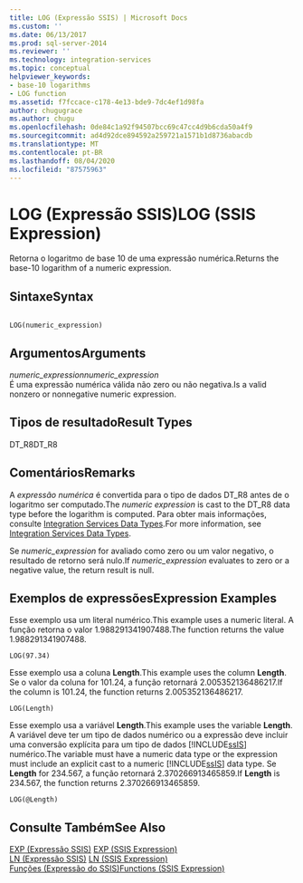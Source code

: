 ```yaml
---
title: LOG (Expressão SSIS) | Microsoft Docs
ms.custom: ''
ms.date: 06/13/2017
ms.prod: sql-server-2014
ms.reviewer: ''
ms.technology: integration-services
ms.topic: conceptual
helpviewer_keywords:
- base-10 logarithms
- LOG function
ms.assetid: f7fccace-c178-4e13-bde9-7dc4ef1d98fa
author: chugugrace
ms.author: chugu
ms.openlocfilehash: 0de84c1a92f94507bcc69c47cc4d9b6cda50a4f9
ms.sourcegitcommit: ad4d92dce894592a259721a1571b1d8736abacdb
ms.translationtype: MT
ms.contentlocale: pt-BR
ms.lasthandoff: 08/04/2020
ms.locfileid: "87575963"
---
```

# <a name="log-ssis-expression"></a><span data-ttu-id="04bf6-102">LOG (Expressão SSIS)</span><span class="sxs-lookup"><span data-stu-id="04bf6-102">LOG (SSIS Expression)</span></span>
  <span data-ttu-id="04bf6-103">Retorna o logaritmo de base 10 de uma expressão numérica.</span><span class="sxs-lookup"><span data-stu-id="04bf6-103">Returns the base-10 logarithm of a numeric expression.</span></span>  
  
## <a name="syntax"></a><span data-ttu-id="04bf6-104">Sintaxe</span><span class="sxs-lookup"><span data-stu-id="04bf6-104">Syntax</span></span>  
  
```  
  
LOG(numeric_expression)  
```  
  
## <a name="arguments"></a><span data-ttu-id="04bf6-105">Argumentos</span><span class="sxs-lookup"><span data-stu-id="04bf6-105">Arguments</span></span>  
 <span data-ttu-id="04bf6-106">*numeric_expression*</span><span class="sxs-lookup"><span data-stu-id="04bf6-106">*numeric_expression*</span></span>  
 <span data-ttu-id="04bf6-107">É uma expressão numérica válida não zero ou não negativa.</span><span class="sxs-lookup"><span data-stu-id="04bf6-107">Is a valid nonzero or nonnegative numeric expression.</span></span>  
  
## <a name="result-types"></a><span data-ttu-id="04bf6-108">Tipos de resultado</span><span class="sxs-lookup"><span data-stu-id="04bf6-108">Result Types</span></span>  
 <span data-ttu-id="04bf6-109">DT_R8</span><span class="sxs-lookup"><span data-stu-id="04bf6-109">DT_R8</span></span>  
  
## <a name="remarks"></a><span data-ttu-id="04bf6-110">Comentários</span><span class="sxs-lookup"><span data-stu-id="04bf6-110">Remarks</span></span>  
 <span data-ttu-id="04bf6-111">A *expressão numérica* é convertida para o tipo de dados DT_R8 antes de o logaritmo ser computado.</span><span class="sxs-lookup"><span data-stu-id="04bf6-111">The *numeric expression* is cast to the DT_R8 data type before the logarithm is computed.</span></span> <span data-ttu-id="04bf6-112">Para obter mais informações, consulte [Integration Services Data Types](../data-flow/integration-services-data-types.md).</span><span class="sxs-lookup"><span data-stu-id="04bf6-112">For more information, see [Integration Services Data Types](../data-flow/integration-services-data-types.md).</span></span>  
  
 <span data-ttu-id="04bf6-113">Se *numeric_expression* for avaliado como zero ou um valor negativo, o resultado de retorno será nulo.</span><span class="sxs-lookup"><span data-stu-id="04bf6-113">If *numeric_expression* evaluates to zero or a negative value, the return result is null.</span></span>  
  
## <a name="expression-examples"></a><span data-ttu-id="04bf6-114">Exemplos de expressões</span><span class="sxs-lookup"><span data-stu-id="04bf6-114">Expression Examples</span></span>  
 <span data-ttu-id="04bf6-115">Esse exemplo usa um literal numérico.</span><span class="sxs-lookup"><span data-stu-id="04bf6-115">This example uses a numeric literal.</span></span> <span data-ttu-id="04bf6-116">A função retorna o valor 1.988291341907488.</span><span class="sxs-lookup"><span data-stu-id="04bf6-116">The function returns the value 1.988291341907488.</span></span>  
  
```  
LOG(97.34)  
```  
  
 <span data-ttu-id="04bf6-117">Esse exemplo usa a coluna **Length**.</span><span class="sxs-lookup"><span data-stu-id="04bf6-117">This example uses the column **Length**.</span></span> <span data-ttu-id="04bf6-118">Se o valor da coluna for 101.24, a função retornará 2.005352136486217.</span><span class="sxs-lookup"><span data-stu-id="04bf6-118">If the column is 101.24, the function returns 2.005352136486217.</span></span>  
  
```  
LOG(Length)   
```  
  
 <span data-ttu-id="04bf6-119">Esse exemplo usa a variável **Length**.</span><span class="sxs-lookup"><span data-stu-id="04bf6-119">This example uses the variable **Length**.</span></span> <span data-ttu-id="04bf6-120">A variável deve ter um tipo de dados numérico ou a expressão deve incluir uma conversão explícita para um tipo de dados [!INCLUDE[ssIS](../../includes/ssis-md.md)] numérico.</span><span class="sxs-lookup"><span data-stu-id="04bf6-120">The variable must have a numeric data type or the expression must include an explicit cast to a numeric [!INCLUDE[ssIS](../../includes/ssis-md.md)] data type.</span></span> <span data-ttu-id="04bf6-121">Se **Length** for 234.567, a função retornará 2.370266913465859.</span><span class="sxs-lookup"><span data-stu-id="04bf6-121">If **Length** is 234.567, the function returns 2.370266913465859.</span></span>  
  
```  
LOG(@Length)   
```  
  
## <a name="see-also"></a><span data-ttu-id="04bf6-122">Consulte Também</span><span class="sxs-lookup"><span data-stu-id="04bf6-122">See Also</span></span>  
 <span data-ttu-id="04bf6-123">[EXP &#40;Expressão SSIS&#41;](exp-ssis-expression.md) </span><span class="sxs-lookup"><span data-stu-id="04bf6-123">[EXP &#40;SSIS Expression&#41;](exp-ssis-expression.md) </span></span>  
 <span data-ttu-id="04bf6-124">[LN &#40;Expressão SSIS&#41;](ln-ssis-expression.md) </span><span class="sxs-lookup"><span data-stu-id="04bf6-124">[LN &#40;SSIS Expression&#41;](ln-ssis-expression.md) </span></span>  
 [<span data-ttu-id="04bf6-125">Funções &#40;Expressão do SSIS&#41;</span><span class="sxs-lookup"><span data-stu-id="04bf6-125">Functions &#40;SSIS Expression&#41;</span></span>](functions-ssis-expression.md)  
  
  
